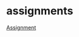 # assignments

[Assignment](https://github.com/u876834/assignments/blob/master/Suboptimal%20allocations%20over%20the%20lifecycle.ipynb)
